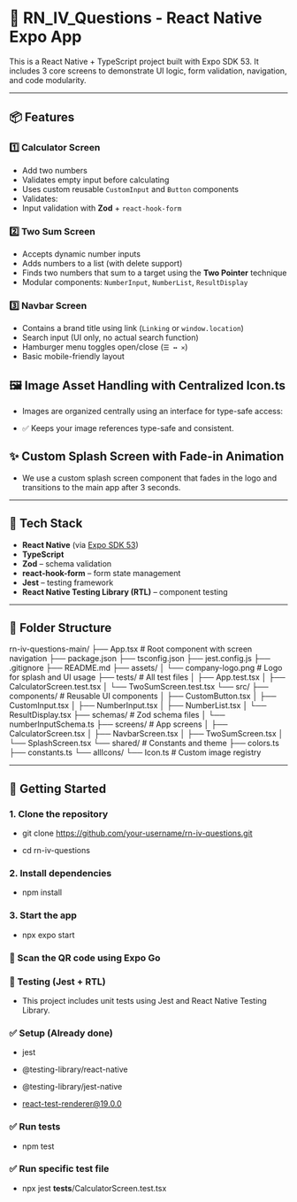 # 📱 RN_IV_Questions - React Native Expo App

This is a React Native + TypeScript project built with Expo SDK 53. It includes 3 core screens to demonstrate UI logic, form validation, navigation, and code modularity.

---

## 📦 Features

### 1️⃣ Calculator Screen
- Add two numbers
- Validates empty input before calculating
- Uses custom reusable `CustomInput` and `Button` components
- Validates:
- Input validation with **Zod** + `react-hook-form`

### 2️⃣ Two Sum Screen
- Accepts dynamic number inputs
- Adds numbers to a list (with delete support)
- Finds two numbers that sum to a target using the **Two Pointer** technique
- Modular components: `NumberInput`, `NumberList`, `ResultDisplay`

### 3️⃣ Navbar Screen
- Contains a brand title using link (`Linking` or `window.location`)
- Search input (UI only, no actual search function)
- Hamburger menu toggles open/close (`☰ ↔ ✕`)
- Basic mobile-friendly layout


## 🖼️ Image Asset Handling with Centralized Icon.ts

- Images are organized centrally using an interface for type-safe access:

- ✅ Keeps your image references type-safe and consistent.


## ✨ Custom Splash Screen with Fade-in Animation

- We use a custom splash screen component that fades in the logo and transitions to the main app after 3 seconds.

---

## 🧠 Tech Stack

- **React Native** (via [Expo SDK 53](https://docs.expo.dev/versions/latest/))
- **TypeScript**
- **Zod** – schema validation
- **react-hook-form** – form state management
- **Jest** – testing framework
- **React Native Testing Library (RTL)** – component testing

---

## 📁 Folder Structure

rn-iv-questions-main/
├── App.tsx # Root component with screen navigation
├── package.json
├── tsconfig.json
├── jest.config.js
├── .gitignore
├── README.md
├── assets/
│ └── company-logo.png # Logo for splash and UI usage
├── tests/ # All test files
│ ├── App.test.tsx
│ ├── CalculatorScreen.test.tsx
│ └── TwoSumScreen.test.tsx
└── src/
├── components/ # Reusable UI components
│ ├── CustomButton.tsx
│ ├── CustomInput.tsx
│ ├── NumberInput.tsx
│ ├── NumberList.tsx
│ └── ResultDisplay.tsx
├── schemas/ # Zod schema files
│ └── numberInputSchema.ts
├── screens/ # App screens
│ ├── CalculatorScreen.tsx
│ ├── NavbarScreen.tsx
│ ├── TwoSumScreen.tsx
│ └── SplashScreen.tsx
└── shared/ # Constants and theme
├── colors.ts
├── constants.ts
└── allIcons/
└── Icon.ts # Custom image registry


---

## 🚀 Getting Started

### 1. Clone the repository

- git clone https://github.com/your-username/rn-iv-questions.git

- cd rn-iv-questions

### 2. Install dependencies

- npm install

### 3. Start the app

- npx expo start

### 📱 Scan the QR code using Expo Go

### 🧪 Testing (Jest + RTL)
- This project includes unit tests using Jest and React Native Testing Library.

### ✅ Setup (Already done)

- jest

- @testing-library/react-native

- @testing-library/jest-native

- react-test-renderer@19.0.0

### ✅ Run tests

- npm test

### ✅ Run specific test file

- npx jest __tests__/CalculatorScreen.test.tsx

